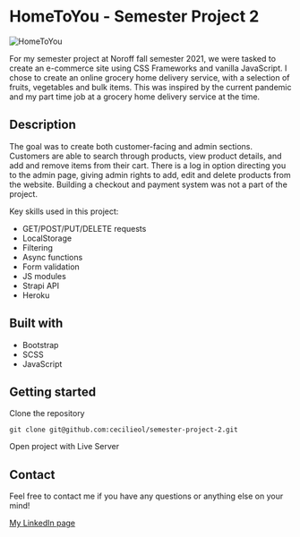 # HomeToYou - Semester Project 2

![HomeToYou](https://user-images.githubusercontent.com/71260714/172362092-8d32e89d-c24d-4ca9-bd27-d01897b7dc0a.jpg)

For my semester project at Noroff fall semester 2021, we were tasked to create an e-commerce site using CSS Frameworks and vanilla JavaScript. I chose to create an online grocery home delivery service, with a selection of fruits, vegetables and bulk items. This was inspired by the current pandemic and my part time job at a grocery home delivery service at the time.

## Description
The goal was to create both customer-facing and admin sections. Customers are able to search through products, view product details, and add and remove items from their cart. There is a log in option directing you to the admin page, giving admin rights to add, edit and delete products from the website. Building a checkout and payment system was not a part of the project.

Key skills used in this project:
-	GET/POST/PUT/DELETE requests
-	LocalStorage
-	Filtering
-	Async functions
-	Form validation
-	JS modules
-	Strapi API
-	Heroku

## Built with
- Bootstrap
- SCSS
- JavaScript

## Getting started

Clone the repository
```
git clone git@github.com:cecilieol/semester-project-2.git
```

Open project with Live Server

## Contact
Feel free to contact me if you have any questions or anything else on your mind!

[My LinkedIn page](https://www.linkedin.com/in/cecilie-hovde-olsen/)


